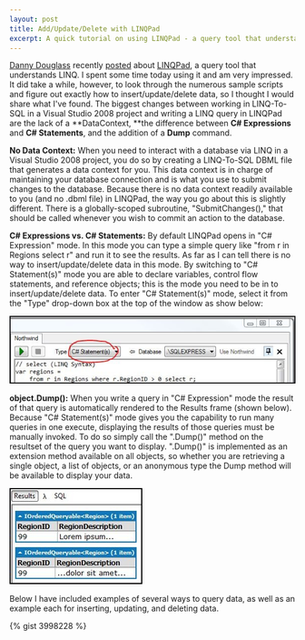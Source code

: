 ```yaml
--- 
layout: post
title: Add/Update/Delete with LINQPad
excerpt: A quick tutorial on using LINQPad - a query tool that understands LINQ.
---
```


[Danny Douglass](http://www.dannydouglass.com) recently [posted](http://www.dannydouglass.com/post/2007/12/LINQ-Editor-and-Quiz.aspx) about [LINQPad](http://www.linqpad.net), a query tool that understands LINQ. I spent some time today using it and am very impressed. It did take a while, however, to look through the numerous sample scripts and figure out exactly how to insert/update/delete data, so I thought I would share what I've found. The biggest changes between working in LINQ-To-SQL in a Visual Studio 2008 project and writing a LINQ query in LINQPad are the lack of a **DataContext, **the difference between **C# Expressions** and **C# Statements**, and the addition of a **Dump** command. 

**No Data Context:** When you need to interact with a database via LINQ in a Visual Studio 2008 project, you do so by creating a LINQ-To-SQL DBML file that generates a data context for you. This data context is in charge of maintaining your database connection and is what you use to submit changes to the database. Because there is no data context readily available to you (and no .dbml file) in LINQPad, the way you go about this is slightly different. There is a globally-scoped subroutine, "SubmitChanges()," that should be called whenever you wish to commit an action to the database. 

**C# Expressions vs. C# Statements:** By default LINQPad opens in "C# Expression" mode. In this mode you can type a simple query like "from r in Regions select r" and run it to see the results. As far as I can tell there is no way to insert/update/delete data in this mode. By switching to "C# Statement(s)" mode you are able to declare variables, control flow statements, and reference objects; this is the mode you need to be in to insert/update/delete data. To enter "C# Statement(s)" mode, select it from the "Type" drop-down box at the top of the window as show below: 

![IMAGE](/custom/files/old/LINQPad_2.jpg)

**object.Dump():** When you write a query in "C# Expression" mode the result of that query is automatically rendered to the Results frame (shown below). Because "C# Statement(s)" mode gives you the capability to run many queries in one execute, displaying the results of those queries must be manually invoked. To do so simply call the ".Dump()" method on the resultset of the query you want to display. ".Dump()" is implemented as an extension method available on all objects, so whether you are retrieving a single object, a list of objects, or an anonymous type the Dump method will be available to display your data. 

![IMAGE](/custom/files/old/LINQPad-Results_2.jpg)

Below I have included examples of several ways to query data, as well as an example each for inserting, updating, and deleting data. 

{% gist 3998228 %}